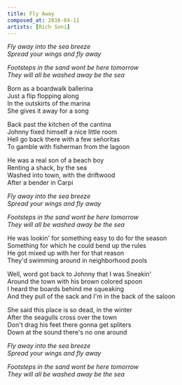 ```yaml
---
title: Fly Away
composed_at: 2016-04-11
artists: [Rich Soni]
---
```


*Fly away into the sea breeze*  
*Spread your wings and fly away*  

*Footsteps in the sand wont be here tomorrow*  
*They will all be washed away be the sea*  

Born as a boardwalk ballerina  
Just a flip flopping along  
In the outskirts of the marina  
She gives it away for a song  

Back past the kitchen of the cantina  
Johnny fixed himself a nice little room  
Hell go back there with a few señoritas  
To gamble with fisherman from the lagoon  


He was a real son of a beach boy  
Renting a shack, by the sea  
Washed into town, with the driftwood  
After a bender in Carpi  

*Fly away into the sea breeze*  
*Spread your wings and fly away*  

*Footsteps in the sand wont be here tomorrow*  
*They will all be washed away be the sea*  

He was lookin' for something easy to do for the season  
Something for which he could bend up the rules  
He got mixed up with her for that reason  
They'd swimming around in neighborhood pools  

Well, word got back to Johnny that I was Sneakin'  
Around the town with his brown colored spoon  
I heard the boards behind me squeaking  
And they pull of the sack and I'm in the back of the saloon  

She said this place is so dead, in the winter  
After the seagulls cross over the town  
Don't drag his feet there gonna get spliters  
Down at the sound there's no one around  

*Fly away into the sea breeze*  
*Spread your wings and fly away*  

*Footsteps in the sand wont be here tomorrow*  
*They will all be washed away be the sea*  

